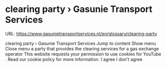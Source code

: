 # clearing party › Gasunie Transport Services

URL: https://www.gasunietransportservices.nl/en/glossary/clearing-party

clearing party › Gasunie Transport Services
Jump to content
Show menu
Close menu
a party that provides the clearing services for a
gas exchange operator
This website requests your permission to use cookies for
YouTube
. Read our
cookie policy
for more information.
I agree
I don't agree